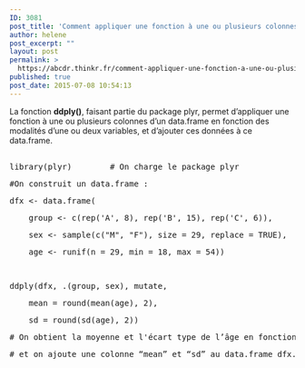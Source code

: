 ```yaml
---
ID: 3081
post_title: 'Comment appliquer une fonction à une ou plusieurs colonnes d’un data.frame et ajouter ces nouvelles données à ce data.frame ? : ddply()'
author: helene
post_excerpt: ""
layout: post
permalink: >
  https://abcdr.thinkr.fr/comment-appliquer-une-fonction-a-une-ou-plusieurs-colonnes-dun-data-frame-et-ajouter-ces-nouvelles-donnees-a-ce-data-frame-ddply/
published: true
post_date: 2015-07-08 10:54:13
---
```

<p>La fonction <strong>ddply()</strong>, faisant partie du package plyr, permet d’appliquer une fonction à une ou plusieurs colonnes d’un data.frame en fonction des modalités d’une ou deux variables, et d’ajouter ces données à ce data.frame.</p><p> <pre><br />library(plyr)        # On charge le package plyr</p><p>#On construit un data.frame :</p><p>dfx &lt;- data.frame(</p><p>    group &lt;- c(rep('A', 8), rep('B', 15), rep('C', 6)),</p><p>    sex &lt;- sample(c("M", "F"), size = 29, replace = TRUE),</p><p>    age &lt;- runif(n = 29, min = 18, max = 54))</p><p> </p><p>ddply(dfx, .(group, sex), mutate,</p><p>    mean = round(mean(age), 2),</p><p>    sd = round(sd(age), 2))</p><p># On obtient la moyenne et l'écart type de l’âge en fonction du groupe et du sexe</p><p># et on ajoute une colonne “mean” et “sd” au data.frame dfx.</p><p></pre> </p>